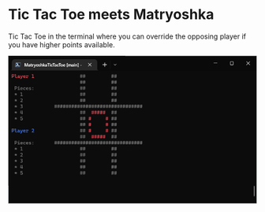# Tic Tac Toe meets Matryoshka

Tic Tac Toe in the terminal where you can override the opposing player if you have higher points available.

![Screenshot](https://github.com/nagilum/MatryoshkaTicTacToe/blob/main/screenshot.png?raw=true)